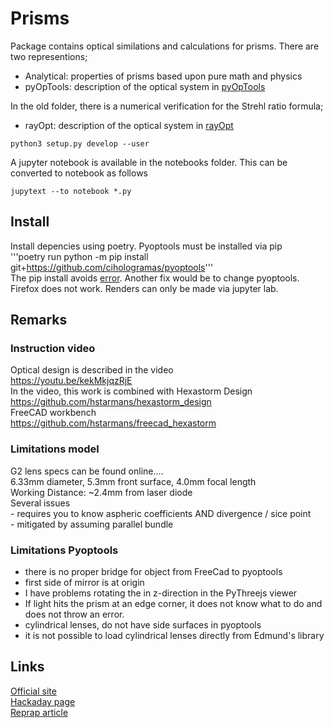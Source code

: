 # Prisms

Package contains optical similations and calculations for prisms.
There are two representions;
 - Analytical:  properties of prisms based upon pure math and physics
 - pyOpTools: description of the optical system in [pyOpTools](https://github.com/cihologramas/pyoptools)

In the old folder, there is a numerical verification for the Strehl ratio formula;
 - rayOpt: description of the optical system in [rayOpt](https://github.com/jordens/rayopt)

```console
python3 setup.py develop --user
```
A jupyter notebook is available in the notebooks folder.
This can be converted to notebook as follows
```console
jupytext --to notebook *.py
```

## Install

Install depencies using poetry.
Pyoptools must be installed via pip  
'''poetry run python -m pip install git+https://github.com/cihologramas/pyoptools'''  
The pip install avoids [error](https://github.com/python-poetry/poetry/issues/3744). Another fix would be to
change pyoptools.  
Firefox does not work. Renders can only be made via jupyter lab.

## Remarks

### Instruction video
Optical design is described in the video  
https://youtu.be/kekMkjqzRjE  
In the video, this work is combined with
Hexastorm Design  
https://github.com/hstarmans/hexastorm_design  
FreeCAD workbench  
https://github.com/hstarmans/freecad_hexastorm  

### Limitations model
G2 lens specs can be found online....  
  6.33mm diameter, 5.3mm front surface, 4.0mm focal length  
Working Distance: ~2.4mm from laser diode  
Several issues  
    - requires you to know aspheric coefficients AND divergence / sice point  
    - mitigated by assuming parallel bundle  

### Limitations Pyoptools
 - there is no proper bridge for object from FreeCad to pyoptools
 - first side of mirror is at origin
 - I have problems rotating the in z-direction in the PyThreejs viewer
 - If light hits the prism at an edge corner, it does not know what to do and does not throw an error.
 - cylindrical lenses, do not have side surfaces in pyoptools
 - it is not possible to load cylindrical lenses directly from Edmund's library

## Links
[Official site](https://www.hexastorm.com/)  
[Hackaday page](https://hackaday.io/project/21933-open-hardware-transparent-polygon-scanner)  
[Reprap article](https://reprap.org/wiki/Transparent_Polygon_Scanning)  
